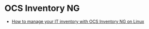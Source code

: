 <!-- -
Title: OCS Inventory NG
First Published: 2014-08-07
- -->

OCS Inventory NG
================

*   [How to manage your IT inventory with OCS Inventory NG on Linux](http://linux.101hacks.com/unix/ocs-inventory-ng/)

